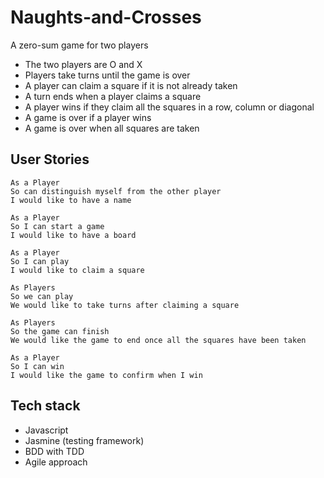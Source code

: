 Naughts-and-Crosses
===================
A zero-sum game for two players
* The two players are O and X
* Players take turns until the game is over
* A player can claim a square if it is not already taken
* A turn ends when a player claims a square
* A player wins if they claim all the squares in a row, column or diagonal
* A game is over if a player wins
* A game is over when all squares are taken

User Stories
------------
```
As a Player
So can distinguish myself from the other player
I would like to have a name
```

```
As a Player
So I can start a game
I would like to have a board
```

```
As a Player
So I can play
I would like to claim a square
```

```
As Players
So we can play
We would like to take turns after claiming a square
```

```
As Players
So the game can finish
We would like the game to end once all the squares have been taken
```

```
As a Player
So I can win
I would like the game to confirm when I win
```
Tech stack
----------
* Javascript
* Jasmine (testing framework)
* BDD with TDD
* Agile approach 
